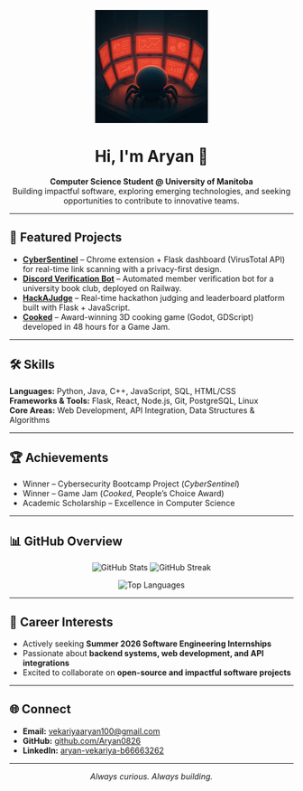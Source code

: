 <!-- Profile Picture -->
<p align="center">
  <img src="./Github-Readme-Profile.png" alt="Profile Picture" width="200"/>
</p>

<h1 align="center">Hi, I'm Aryan 👋</h1>

<p align="center">
  <strong>Computer Science Student @ University of Manitoba</strong><br/>
  Building impactful software, exploring emerging technologies, and seeking opportunities to contribute to innovative teams.
</p>

---

## 🚀 Featured Projects

- **[CyberSentinel](https://github.com/thesmit-del/cyber-sentinel)** – Chrome extension + Flask dashboard (VirusTotal API) for real-time link scanning with a privacy-first design.  
- **[Discord Verification Bot](https://github.com/Aryan0826/BookClub-Bot)** – Automated member verification bot for a university book club, deployed on Railway.  
- **[HackAJudge](https://github.com/Aryan0826/HackAJudge)** – Real-time hackathon judging and leaderboard platform built with Flask + JavaScript.  
- **[Cooked](https://github.com/yenaing-oo/Cooked-CSSA-GameJam-2024)** – Award-winning 3D cooking game (Godot, GDScript) developed in 48 hours for a Game Jam.

---

## 🛠️ Skills

**Languages:** Python, Java, C++, JavaScript, SQL, HTML/CSS  
**Frameworks & Tools:** Flask, React, Node.js, Git, PostgreSQL, Linux  
**Core Areas:** Web Development, API Integration, Data Structures & Algorithms

---

## 🏆 Achievements

- Winner – Cybersecurity Bootcamp Project (*CyberSentinel*)  
- Winner – Game Jam (*Cooked*, People’s Choice Award)  
- Academic Scholarship – Excellence in Computer Science  

---

## 📊 GitHub Overview

<p align="center">
  <img src="https://github-readme-stats.vercel.app/api?username=Aryan0826&show_icons=true&theme=radical" alt="GitHub Stats" height="160"/>
  <img src="https://github-readme-streak-stats.herokuapp.com/?user=Aryan0826&theme=radical" alt="GitHub Streak" height="160"/>
</p>

<p align="center">
  <img src="https://github-readme-stats.vercel.app/api/top-langs/?username=Aryan0826&layout=compact&theme=radical" alt="Top Languages"/>
</p>

---

## 🎯 Career Interests

- Actively seeking **Summer 2026 Software Engineering Internships**  
- Passionate about **backend systems, web development, and API integrations**  
- Excited to collaborate on **open-source and impactful software projects**

---

## 🌐 Connect

- **Email:** vekariyaaryan100@gmail.com  
- **GitHub:** [github.com/Aryan0826](https://github.com/Aryan0826)  
- **LinkedIn:** [aryan-vekariya-b66663262](https://www.linkedin.com/in/aryan-vekariya-b66663262/)

---

<p align="center">
  <em>Always curious. Always building.</em>
</p>
